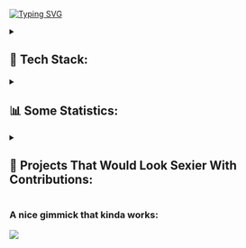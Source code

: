 <div>
    
[![Typing SVG](https://readme-typing-svg.demolab.com?font=Libre+Franklin&color=58a6ff&weight=400&size=17&background=7DCAFF00&duration=1299&multiline=true&center=false&repeat=false&height=135&width=735&lines=Life+is+like+going+the+wrong+way+on+a+moving+sidewalk,;walk...+and+you+stay+put.;In+order+to+get+ahead;You+have+to+HUSTLE!+🏃🏽‍➡️+🏃🏽‍➡️+🏃🏽‍➡️;;-+Casey+Niestat+-)](https://youtu.be/L9VBpbnXhWk?si=8ObrE3ORQ5O7GXPs)

</div>

<details>
<summary><h2>🧰 Tech Stack:</h2></summary>
<div>
    <h4>Primary:</h4>
    <img src="https://github.com/devicons/devicon/blob/master/icons/sass/sass-original.svg" title="SASS" alt="SASS" width="40" height="40"/>&nbsp;
  	<img src="https://github.com/devicons/devicon/blob/master/icons/react/react-original-wordmark.svg" title="React" alt="React" width="40" height="40"/>&nbsp;
 	  <img src="https://github.com/devicons/devicon/blob/master/icons/typescript/typescript-original.svg" title="TypeScript" alt="TypeScript" width="40" height="40"/>&nbsp;
  	<img src="https://github.com/devicons/devicon/blob/master/icons/css3/css3-original.svg"  title="CSS3" alt="CSS" width="40" height="40"/>&nbsp;
  	<img src="https://github.com/devicons/devicon/blob/master/icons/html5/html5-original.svg" title="HTML5" alt="HTML" width="40" height="40"/>&nbsp;
   	<img src="https://github.com/devicons/devicon/blob/master/icons/nodejs/nodejs-original.svg" title="NodeJS" alt="NodeJS" width="40" height="40"/>&nbsp;
    <img src="https://github.com/devicons/devicon/blob/master/icons/express/express-original.svg" title="Express" alt="Express" width="40" height="40"/>&nbsp;
  	<img src="https://github.com/devicons/devicon/blob/master/icons/git/git-original.svg" title="Git" **alt="Git" width="40" height="40"/>&nbsp;
    <img src="https://github.com/devicons/devicon/blob/master/icons/postgresql/postgresql-original.svg" title="PostgreSQL" alt="PostgreSQL" width="40" height="40" />
  <h4>Secondary:</h4>
  	<img src="https://github.com/devicons/devicon/blob/master/icons/mysql/mysql-original-wordmark.svg" title="MySQL"  alt="MySQL" width="40" height="40"/>&nbsp;
    <img src="https://github.com/devicons/devicon/blob/master/icons/amazonwebservices/amazonwebservices-original-wordmark.svg" title="AWS" alt="AWS" width="40" height="40"/>&nbsp;
    <img src="https://github.com/devicons/devicon/blob/master/icons/docker/docker-original-wordmark.svg" title="Docker" alt="Docker" width="40" height="40"/>&nbsp;
  	<img src="https://github.com/devicons/devicon/blob/master/icons/mongodb/mongodb-original-wordmark.svg" title="Mongodb"  alt="Mongodb" width="40" height="40"/>&nbsp;
    <img src="https://github.com/devicons/devicon/blob/master/icons/lodash/lodash-original.svg" title="Lodash" alt="Lodash" width="40" height="40"/>&nbsp;
    <img src="https://github.com/devicons/devicon/blob/master/icons/graphql/graphql-plain.svg" title="GraphQl" alt="GraphQl" width="40" height="40"/>&nbsp;
    <img src="https://github.com/devicons/devicon/blob/master/icons/nextjs/nextjs-original.svg" title="Nextjs" alt="Nextjs" width="40" height="40"/>&nbsp;
    <img src="https://github.com/devicons/devicon/blob/master/icons/svelte/svelte-original.svg" title="Svelte" alt="Svelte" width="40" height="40"/>
		<img src="https://github.com/devicons/devicon/blob/master/icons/nginx/nginx-original.svg" title="Nginx" alt="Nginx" width="40" height="40"/>
</div>
</details>
<details> 
  <summary><h2>📊 Some Statistics:</h2></summary>
  <h3>🥵 | | 🥶 Checkout The Temperature</h3>
  <p>
    <a href="https://github.com/kenshanta/github-readme-streak-stats">
      <!-- Use https://streak-stats.demolab.com or self-host with your own Vercel app - visit https://git.io/streak-stats for instructions -->
      <img title="🔥 Get streak stats for your profile at git.io/streak-stats" alt="kenshanta's streak" src="https://github-readme-streak-stats-9m8ugfa77-denvercoder1.vercel.app/?user=kenshanta&theme=monokai-metallian&hide_border=true"/>
    </a>
  </p>

  <h3>💻 GitHub Profile Statistics</h3>
  <a href="https://github.com/anuraghazra/github-readme-stats"><img alt="kenshanta's Github Statstics" src="https://denvercoder1-github-readme-stats.vercel.app/api/?username=kenshanta&show_icons=true&include_all_commits=true&count_private=true&theme=react&hide_border=true&bg_color=1F222E&title_color=F85D7F&icon_color=F8D866" height="192px"/></a>
  <a href="https://github.com/anuraghazra/github-readme-stats"><img alt="kenshanta's Top Languages" src="https://denvercoder1-github-readme-stats.vercel.app/api/top-langs/?username=kenshanta&langs_count=8&layout=compact&theme=react&hide_border=true&bg_color=1F222E&title_color=F85D7F&icon_color=F8D866&hide=Jupyter%20Notebook,Roff" height="192px"/></a>
  <br/>

<a href="https://github.com/ashutosh00710/github-readme-activity-graph"><img alt="Kenshanta's Activity Graph" src="https://github-readme-activity-graph.vercel.app/graph/?username=kenshanta&bg_color=1F222E&color=F8D866&line=F85D7F&point=FFFFFF&hide_border=true" /></a>

  <h3>⚡ Recent GitHub Activity</h3>

  <!--START_SECTION:activity-->

1. 🎉 Merged PR [#4](https://github.com/kenshanta/sh-url-t/pull/4) in [kenshanta/sh-url-t](https://github.com/kenshanta/sh-url-t)
2. 🎉 Merged PR [#3](https://github.com/kenshanta/sh-url-t/pull/3) in [kenshanta/sh-url-t](https://github.com/kenshanta/sh-url-t)
3. 🎉 Merged PR [#2](https://github.com/kenshanta/sh-url-t/pull/2) in [kenshanta/sh-url-t](https://github.com/kenshanta/sh-url-t)
4. ❗ Opened issue [#85152](https://github.com/firstcontributions/first-contributions/issues/85152) in [firstcontributions/first-contributions](https://github.com/firstcontributions/first-contributions)
   <!--END_SECTION:activity-->
   </details>

<details> 
  <summary><h2>💄 Projects That Would Look Sexier With Contributions:</h2></summary>
    * <i>Check the TODO section in the README.md for the selected project(s)</i>
    <h3>
    <a href="https://github.com/kenshanta/contactz?tab=readme-ov-file#-todo">
     👤 Contactz
    </a>
        </h3>
      <li>
          A startup specializing in providing robust - dashboard like - contacts list. Project Built with ReactJs & Bootstrap
      </li> 
   </details>

### A nice gimmick that kinda works:

![](https://komarev.com/ghpvc/?username=kenshanta&color=orange&style=for-the-badge)
